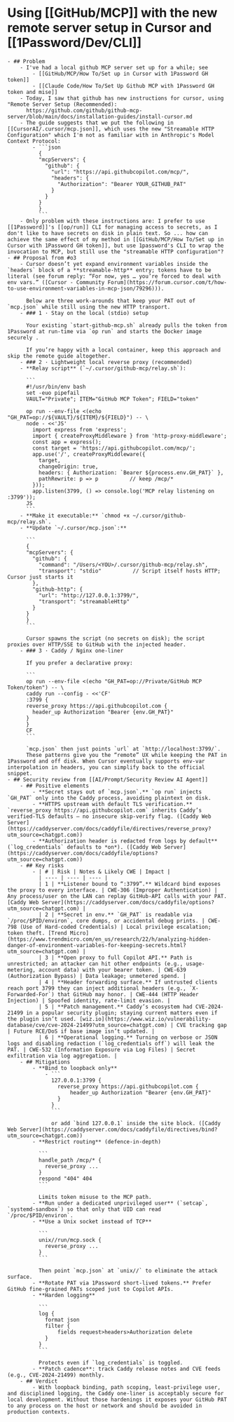 # Using [[GitHub/MCP]] with the new remote server setup in Cursor and [[1Password/Dev/CLI]]
	- ## Problem
		- I've had a local github MCP server set up for a while; see
			- [[GitHub/MCP/How To/Set up in Cursor with 1Password GH token]]
			- [[Claude Code/How To/Set Up Github MCP with 1Password GH token and mise]]
		- Today, I saw that github has new instructions for cursor, using "Remote Server Setup (Recommended):  
		  https://github.com/github/github-mcp-server/blob/main/docs/installation-guides/install-cursor.md
		- The guide suggests that we put the following in [[CursorAI/.cursor/mcp.json]], which uses the new "Streamable HTTP Configuration" which I'm not as familiar with in Anthropic's Model Context Protocol:
			- ```json
			  {
			  "mcpServers": {
			    "github": {
			      "url": "https://api.githubcopilot.com/mcp/",
			      "headers": {
			        "Authorization": "Bearer YOUR_GITHUB_PAT"
			      }
			    }
			  }
			  }
			  ```
		- Only problem with these instructions are: I prefer to use [[1Password]]'s [[op/run]] CLI for managing access to secrets, as I don't like to have secrets on disk in plain text. So ... how can achieve the same effect of my method in [[GitHub/MCP/How To/Set up in Cursor with 1Password GH token]], but use 1password's CLI to wrap the invocation to MCP, but still use the "streamable HTTP configuration"?
	- ## Proposal from #o3
		- Cursor doesn’t yet expand environment variables inside the `headers` block of a **streamable-http** entry; tokens have to be literal (see forum reply: “For now, yes … you’re forced to deal with env vars.” ([Cursor - Community Forum](https://forum.cursor.com/t/how-to-use-environment-variables-in-mcp-json/79296))).
		  
		  Below are three work-arounds that keep your PAT out of `mcp.json` while still using the new HTTP transport.
		- ### 1 · Stay on the local (stdio) setup
		  
		  Your existing `start-github-mcp.sh` already pulls the token from 1Password at run-time via `op run` and starts the Docker image securely .
		  
		  If you’re happy with a local container, keep this approach and skip the remote guide altogether.
		- ### 2 · Lightweight local reverse proxy (recommended)
		- **Relay script** (`~/.cursor/github-mcp/relay.sh`):
		  
		  ```
		  #!/usr/bin/env bash
		  set -euo pipefail
		  VAULT="Private"; ITEM="GitHub MCP Token"; FIELD="token"
		  
		  op run --env-file <(echo "GH_PAT=op://${VAULT}/${ITEM}/${FIELD}") -- \
		  node - <<'JS'
		    import express from 'express';
		    import { createProxyMiddleware } from 'http-proxy-middleware';
		    const app = express();
		    const target = 'https://api.githubcopilot.com/mcp/';
		    app.use('/', createProxyMiddleware({
		      target,
		      changeOrigin: true,
		      headers: { Authorization: `Bearer ${process.env.GH_PAT}` },
		      pathRewrite: p => p          // keep /mcp/*
		    }));
		    app.listen(3799, () => console.log('MCP relay listening on :3799'));
		  JS
		  ```
		- **Make it executable:** `chmod +x ~/.cursor/github-mcp/relay.sh`.
		- **Update `~/.cursor/mcp.json`:**
		  
		  ```
		  {
		  "mcpServers": {
		    "github": {
		      "command": "/Users/<YOU>/.cursor/github-mcp/relay.sh",
		      "transport": "stdio"          // Script itself hosts HTTP; Cursor just starts it
		    },
		    "github-http": {
		      "url": "http://127.0.0.1:3799/",
		      "transport": "streamableHttp"
		    }
		  }
		  }
		  ```
		  
		  Cursor spawns the script (no secrets on disk); the script proxies over HTTP/SSE to GitHub with the injected header.
		- ### 3 · Caddy / Nginx one-liner
		  
		  If you prefer a declarative proxy:
		  
		  ```
		  op run --env-file <(echo "GH_PAT=op://Private/GitHub MCP Token/token") -- \
		  caddy run --config - <<'CF'
		  :3799 {
		  reverse_proxy https://api.githubcopilot.com {
		    header_up Authorization "Bearer {env.GH_PAT}"
		  }
		  }
		  CF
		  ```
		  
		  `mcp.json` then just points `url` at `http://localhost:3799/`.
		  These patterns give you the “remote” UX while keeping the PAT in 1Password and off disk. When Cursor eventually supports env-var interpolation in headers, you can simplify back to the official snippet.
	- ## Security review from [[AI/Prompt/Security Review AI Agent]]
		- ## Positive elements
			- **Secret stays out of `mcp.json`.** `op run` injects `GH_PAT` only into the Caddy process, avoiding plaintext on disk.
			- **HTTPS upstream with default TLS verification.** `reverse_proxy https://api.githubcopilot.com` inherits Caddy’s verified-TLS defaults — no insecure skip-verify flag. ([Caddy Web Server](https://caddyserver.com/docs/caddyfile/directives/reverse_proxy?utm_source=chatgpt.com))
			- **Authorization header is redacted from logs by default** (`log_credentials` defaults to *on*). ([Caddy Web Server](https://caddyserver.com/docs/caddyfile/options?utm_source=chatgpt.com))
		- ## Key risks
			- | # | Risk | Notes & Likely CWE | Impact |
			  | ---- | ---- | ---- |
			  | 1 | **Listener bound to “:3799”.** Wildcard bind exposes the proxy to every interface. | CWE-306 (Improper Authentication) | Any process/user on the LAN can replay GitHub-API calls with your PAT. [Caddy Web Server](https://caddyserver.com/docs/caddyfile/options?utm_source=chatgpt.com) |
			  | 2 | **Secret in env.** `GH_PAT` is readable via `/proc/$PID/environ`, core dumps, or accidental debug prints. | CWE-798 (Use of Hard-coded Credentials) | Local privilege escalation; token theft. [Trend Micro](https://www.trendmicro.com/en_us/research/22/h/analyzing-hidden-danger-of-environment-variables-for-keeping-secrets.html?utm_source=chatgpt.com) |
			  | 3 | **Open proxy to full Copilot API.** Path is unrestricted; an attacker can hit other endpoints (e.g., usage-metering, account data) with your bearer token. | CWE-639 (Authorization Bypass) | Data leakage; unmetered spend. |
			  | 4 | **Header forwarding surface.** If untrusted clients reach port 3799 they can inject additional headers (e.g., `X-Forwarded-For`) that GitHub may honor. | CWE-444 (HTTP Header Injection) | Spoofed identity, rate-limit evasion. |
			  | 5 | **Patch management.** Caddy’s ecosystem had CVE-2024-21499 in a popular security plugin; staying current matters even if the plugin isn’t used. [wiz.io](https://www.wiz.io/vulnerability-database/cve/cve-2024-21499?utm_source=chatgpt.com) | CVE tracking gap | Future RCE/DoS if base image isn’t updated. |
			  | 6 | **Operational logging.** Turning on verbose or JSON logs and disabling redaction (`log_credentials off`) will leak the PAT. | CWE-532 (Information Exposure via Log Files) | Secret exfiltration via log aggregation. |
		- ## Mitigations
			- **Bind to loopback only**
				- ```
				  127.0.0.1:3799 {
				    reverse_proxy https://api.githubcopilot.com {
				        header_up Authorization "Bearer {env.GH_PAT}"
				    }
				  }
				  ```
				  
				  or add `bind 127.0.0.1` inside the site block. ([Caddy Web Server](https://caddyserver.com/docs/caddyfile/directives/bind?utm_source=chatgpt.com))
			- **Restrict routing** (defence-in-depth)
			  
			  ```
			  handle_path /mcp/* {
			    reverse_proxy ...
			  }
			  respond "404" 404
			  ```
			  
			  Limits token misuse to the MCP path.
			- **Run under a dedicated unprivileged user** (`setcap`, `systemd-sandbox`) so that only that UID can read `/proc/$PID/environ`.
			- **Use a Unix socket instead of TCP**
			  
			  ```
			  unix//run/mcp.sock {
			    reverse_proxy ...
			  }
			  ```
			  
			  Then point `mcp.json` at `unix//` to eliminate the attack surface.
			- **Rotate PAT via 1Password short-lived tokens.** Prefer GitHub fine-grained PATs scoped just to Copilot APIs.
			- **Harden logging**
			  
			  ```
			  log {
			    format json
			    filter {
			        fields request>headers>Authorization delete
			    }
			  }
			  ```
			  
			  Protects even if `log_credentials` is toggled.
			- **Patch cadence**: track Caddy release notes and CVE feeds (e.g., CVE-2024-21499) monthly.
		- ## Verdict
			- With loopback binding, path scoping, least-privilege user, and disciplined logging, the Caddy one-liner is acceptably secure for local development. Without those hardenings it exposes your GitHub PAT to any process on the host or network and should be avoided in production contexts.